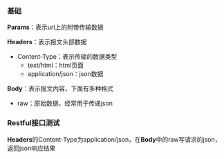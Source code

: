 ### 基础

**Params**：表示url上的附带传输数据

**Headers**：表示报文头部数据

* Content-Type：表示传输的数据类型
  * text/html：html页面
  * application/json：json数据

**Body**：表示报文内容，下面有多种格式

* raw：原始数据，经常用于传递json

### Restful接口测试

**Headers**的Content-Type为application/json，在**Body**中的raw写请求的json，返回json响应结果